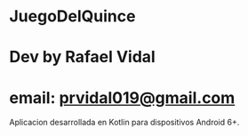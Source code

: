 # JuegoDelQuince
# Dev by Rafael Vidal
# email: prvidal019@gmail.com

Aplicacion desarrollada en Kotlin para dispositivos Android 6+.
